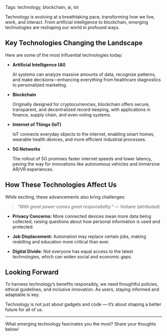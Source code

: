 Tags: technology, blockchain, ai, iot

Technology is evolving at a breathtaking pace, transforming how we live, work, and interact. From artificial intelligence to blockchain, emerging technologies are reshaping our world in profound ways.

## Key Technologies Changing the Landscape

Here are some of the most influential technologies today:

- **Artificial Intelligence (AI)**  
  AI systems can analyze massive amounts of data, recognize patterns, and make decisions—enhancing everything from healthcare diagnostics to personalized marketing.

- **Blockchain**  
  Originally designed for cryptocurrencies, blockchain offers secure, transparent, and decentralized record-keeping, with applications in finance, supply chain, and even voting systems.

- **Internet of Things (IoT)**  
  IoT connects everyday objects to the internet, enabling smart homes, wearable health devices, and more efficient industrial processes.

- **5G Networks**  
  The rollout of 5G promises faster internet speeds and lower latency, paving the way for innovations like autonomous vehicles and immersive AR/VR experiences.

## How These Technologies Affect Us

While exciting, these advancements also bring challenges:

> _"With great power comes great responsibility."_ — Voltaire (attributed)

- **Privacy Concerns:** More connected devices mean more data being collected, raising questions about how personal information is used and protected.  
- **Job Displacement:** Automation may replace certain jobs, making reskilling and education more critical than ever.  
- **Digital Divide:** Not everyone has equal access to the latest technologies, which can widen social and economic gaps.

## Looking Forward

To harness technology’s benefits responsibly, we need thoughtful policies, ethical guidelines, and inclusive innovation. As users, staying informed and adaptable is key.

Technology is not just about gadgets and code — it’s about shaping a better future for all of us.

---

What emerging technology fascinates you the most? Share your thoughts below!
